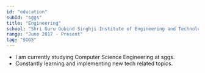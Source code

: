 ```yaml
---
id: "education"
subId: "sggs"
title: "Engineering"
school: "Shri Guru Gobind Singhji Institute of Engineering and Technology, Vishnupuri."
range: "June 2017 - Present"
tag: "SGGS"
---
```


- I am currently studying Computer Science Engineering at sggs.
- Constantly learning and implementing new tech related topics.
